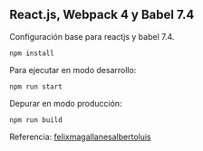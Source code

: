 ## React.js, Webpack 4 y Babel 7.4

Configuración base para reactjs y  babel 7.4.


```
npm install
```

Para ejecutar en modo desarrollo:

```
npm run start
```

Depurar en modo producción:

```
npm run build
```

Referencia: [felixmagallanesalbertoluis](https://medium.com/@felixmagallanesalbertoluis/configurando-react-js-con-webpack-4-y-babel-7-4-2019-ed8ca4c4ee44)
